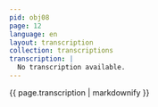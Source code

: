 ```yaml
---
pid: obj08
page: 12
language: en
layout: transcription
collection: transcriptions
transcription: |
  No transcription available.
---
```


{{ page.transcription | markdownify }}
